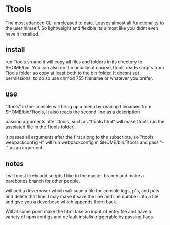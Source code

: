 # Ttools

The most adanced CLI unreleased to date. Leaves almost all functionality to the user himself. 
So lightweight and flexible its almost like you didnt even have it installed. 

## install
run Ttools.sh and it will copy all files and folders in its directory to $HOME/bin. You can also do it manually of course, ttools reads scripts from Ttools folder so copy at least both to the bin folder. It doesnt set permissions, to do so use chmod 755 filename or whatever you prefer.

## use
"ttools" in the console will bring up a menu by reading filenames from $HOME/bin/Ttools, It also reads the second line as a description

passing arguments after ttools, such as "ttools html" will make ttools run the assoiated file in the Ttools folder. 

It passes all arguments after the first along to the subscripts, so "ttools webpackconfig -i" will run  webpackconfig in $HOME/bin/Ttools and pass "-i" as an argument.

## notes
I will most likely add scripts I like to the master branch and make a barebones branch for other people.

will add a deverboser which will scan a file for console.logs, p's, and puts and delete that line. I may make it save the line and line number into a file and give you a deverbose which appends them back. 

Will at some point make the html take an input of entry file and have a variety of npm configs and default installs triggerable by passing flags. 



